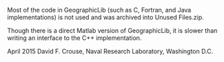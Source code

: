 Most of the code in GeographicLib (such as C, Fortran, and Java implementations) is not used and was archived into Unused Files.zip.

Though there is a direct Matlab version of GeographicLib, it is slower than writing an interface to the C++ implementation.

April 2015 David F. Crouse, Naval Research Laboratory, Washington D.C.
